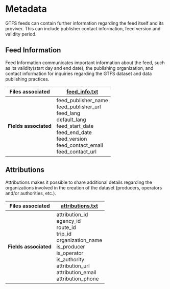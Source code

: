 # Metadata
GTFS feeds can contain further information regarding the feed itself and its proviver. This can include publisher contact information, feed version and validity period.

## Feed Information

<div class="grid" markdown>

Feed Information communicates important information about the feed, such as its validity(start day and end date), the publishing organization, and contact information for inquiries regarding the GTFS dataset and data publishing practices.  

| Files associated      | [feed_info.txt](/schedule/reference/#feed_infotxt)                                                                                                                   |
|-----------------------|----------------------------------------------------------------------------------------------------------------------------------------------------------------------|
| **Fields associated** | feed_publisher_name<br>feed_publisher_url<br>feed_lang<br>default_lang<br>feed_start_date<br>feed_end_date<br>feed_version<br>feed_contact_email<br>feed_contact_url |

</div>

## Attributions

<div class="grid" markdown>

Attributions makes it possible to share additional details regarding the organizations involved in the creation of the dataset (producers, operators and/or authorities, etc.).

| Files associated      | [attributions.txt](/schedule/reference/#attributionstxt)                                                                                                  |
|-----------------------|------------------------------------------------------------------------------------------------------------------------------------------------------------------------------------|
| **Fields associated** | attribution_id<br>agency_id<br>route_id<br>trip_id<br>organization_name<br>is_producer<br>is_operator<br>is_authority<br>attribution_url<br>attribution_email<br>attribution_phone |

</div>

